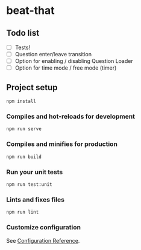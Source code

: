 # beat-that

## Todo list

- [ ] Tests!
- [ ] Question enter/leave transition
- [ ] Option for enabling / disabling Question Loader
- [ ] Option for time mode / free mode (timer)

## Project setup
```
npm install
```

### Compiles and hot-reloads for development
```
npm run serve
```

### Compiles and minifies for production
```
npm run build
```

### Run your unit tests
```
npm run test:unit
```

### Lints and fixes files
```
npm run lint
```

### Customize configuration
See [Configuration Reference](https://cli.vuejs.org/config/).
